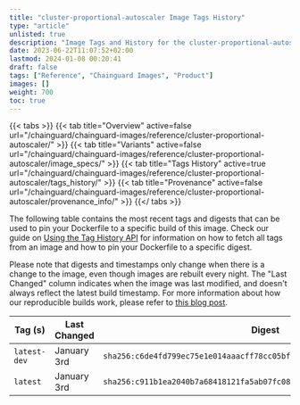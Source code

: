 ```yaml
---
title: "cluster-proportional-autoscaler Image Tags History"
type: "article"
unlisted: true
description: "Image Tags and History for the cluster-proportional-autoscaler Chainguard Image"
date: 2023-06-22T11:07:52+02:00
lastmod: 2024-01-08 00:20:41
draft: false
tags: ["Reference", "Chainguard Images", "Product"]
images: []
weight: 700
toc: true
---
```


{{< tabs >}}
{{< tab title="Overview" active=false url="/chainguard/chainguard-images/reference/cluster-proportional-autoscaler/" >}}
{{< tab title="Variants" active=false url="/chainguard/chainguard-images/reference/cluster-proportional-autoscaler/image_specs/" >}}
{{< tab title="Tags History" active=true url="/chainguard/chainguard-images/reference/cluster-proportional-autoscaler/tags_history/" >}}
{{< tab title="Provenance" active=false url="/chainguard/chainguard-images/reference/cluster-proportional-autoscaler/provenance_info/" >}}
{{</ tabs >}}

The following table contains the most recent tags and digests that can be used to pin your Dockerfile to a specific build of this image. Check our guide on [Using the Tag History API](/chainguard/chainguard-images/using-the-tag-history-api/) for information on how to fetch all tags from an image and how to pin your Dockerfile to a specific digest.

Please note that digests and timestamps only change when there is a change to the image, even though images are rebuilt every night. The "Last Changed" column indicates when the image was last modified, and doesn't always reflect the latest build timestamp. For more information about how our reproducible builds work, please refer to [this blog post](https://www.chainguard.dev/unchained/reproducing-chainguards-reproducible-image-builds).

| Tag (s)       | Last Changed | Digest                                                                    |
|---------------|--------------|---------------------------------------------------------------------------|
|  `latest-dev` | January 3rd  | `sha256:c6de4fd799ec75e1e014aaacff78cc05bfa019af02ec5538fbb290196ea7a254` |
|  `latest`     | January 3rd  | `sha256:c911b1ea2040b7a68418121fa5ab07fc0872cee15222abd46229c116c18fa54d` |

